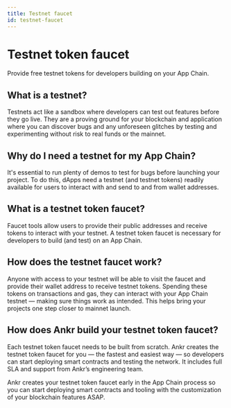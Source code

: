 ```yaml
---
title: Testnet faucet
id: testnet-faucet
---
```


# Testnet token faucet
Provide free testnet tokens for developers building on your App Chain.

## What is a testnet?
Testnets act like a sandbox where developers can test out features before they go live. 
They are a proving ground for your blockchain and application where you can discover bugs and any unforeseen glitches by testing and experimenting without risk to real funds or the mainnet.

## Why do I need a testnet for my App Chain?
It's essential to run plenty of demos to test for bugs before launching your project. 
To do this, dApps need a testnet (and testnet tokens) readily available for users to interact with and send to and from wallet addresses.

## What is a testnet token faucet?
Faucet tools allow users to provide their public addresses and receive tokens to interact with your testnet.
A testnet token faucet is necessary for developers to build (and test) on an App Chain.

## How does the testnet faucet work?
Anyone with access to your testnet will be able to visit the faucet and provide their wallet address to receive testnet tokens.
Spending these tokens on transactions and gas, they can interact with your App Chain testnet — making sure things work as intended. 
This helps bring your projects one step closer to mainnet launch.

## How does Ankr build your testnet token faucet?
Each testnet token faucet needs to be built from scratch. 
Ankr creates the testnet token faucet for you — the fastest and easiest way — so developers can start deploying smart contracts and testing the network. 
It includes full SLA and support from Ankr’s engineering team.

Ankr creates your testnet token faucet early in the App Chain process so you can start deploying smart contracts and tooling with the customization of your blockchain features ASAP.

